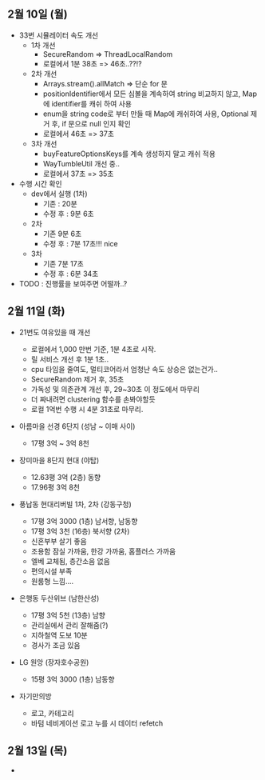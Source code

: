 
## 2월 10일 (월)

- 33번 시뮬레이터 속도 개선
	- 1차 개선
		- SecureRandom => ThreadLocalRandom
		- 로컬에서 1분 38초 => 46초..??!?
	- 2차 개선 
		- Arrays.stream().allMatch => 단순 for 문
		- positionIdentifier에서 모든 심볼을 계속하여 string 비교하지 않고, Map에 identifier를 캐쉬 하여 사용
		-  enum을 string code로 부터 만들 때 Map에 캐쉬하여 사용, Optional 제거 후, if 문으로 null 인지 확인
		- 로컬에서 46초 => 37초
	- 3차 개선 
		- buyFeatureOptionsKeys를 계속 생성하지 말고 캐쉬 적용
		- WayTumbleUtil 개선 중..
		- 로컬에서 37초 => 35초
- 수행 시간 확인
	- dev에서 실행 (1차)
		- 기존 : 20분
		- 수정 후 : 9분 6초
	- 2차
		- 기존 9분 6초
		- 수정 후 :  7분 17초!!! nice
	- 3차
		- 기존 7분 17초
		- 수정 후 : 6분 34초
- TODO : 진행률을 보여주면 어떨까..?

## 2월 11일 (화)

- 21번도 여유있을 때 개선
	- 로컬에서 1,000 만번 기준, 1분 4초로 시작.
	- 릴 서비스 개선 후 1분 1초..
	- cpu 타임을 줄여도, 멀티코어라서 엄청난 속도 상승은 없는건가..
	- SecureRandom 제거 후, 35초
	- 가독성 및 의존관계 개선 후, 29~30초 이 정도에서 마무리
	- 더 짜내려면 clustering 함수를 손봐야할듯
	- 로컬 1억번 수행 시 4분 31초로 마무리.

- 아름마을 선경 6단지 (성남 ~ 이매 사이)
	- 17평 3억 ~ 3억 8천
- 장미마을 8단지 현대 (야탑)
	- 12.63평 3억 (2층) 동향
	- 17.96평 3억 8천 
- 풍납동 현대리버빌 1차, 2차 (강동구청)
	- 17평 3억 3000 (1층) 남서향, 남동향
	- 17평 3억 3천 (16층) 북서향 (2차)
	- 신혼부부 살기 좋음
	- 조용함 잠실 가까움, 한강 가까움, 홈플러스 가까움
	- 엘베 교체됨, 층간소음 없음
	- 편의시설 부족
	- 원룸형 느낌....
- 은행동 두산위브 (남한산성)
	- 17평 3억 5천 (13층) 남향
	- 관리실에서 관리 잘해줌(?)
	- 지하철역 도보 10분
	- 경사가 조금 있음
- LG 원앙 (장자호수공원)
	- 15평 3억 3000 (1층) 남동향


- 자기만의방
	- 로고, 카테고리
	- 바텀 네비게이션 로고 누를 시 데이터 refetch

## 2월 13일 (목)

- 